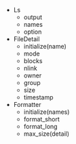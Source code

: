 - Ls
  - output
  - names
  - option
- FileDetail
  - initialize(name)
  - mode
  - blocks
  - nlink
  - owner
  - group
  - size
  - timestamp
- Formatter
  - initialize(names)
  - format_short
  - format_long
  - max_size(detail)
